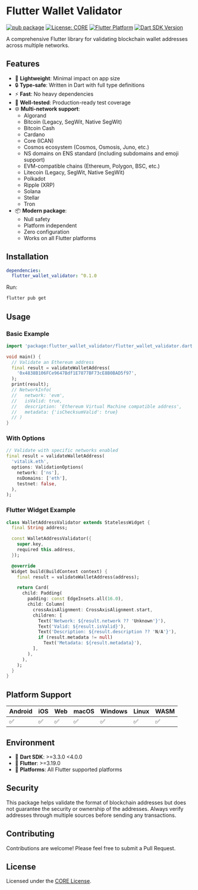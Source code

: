 # Flutter Wallet Validator

[![pub package](https://img.shields.io/pub/v/flutter_wallet_validator.svg)](https://pub.dev/packages/flutter_wallet_validator)
[![License: CORE](https://img.shields.io/badge/License-CORE-yellow.svg)](LICENSE)
[![Flutter Platform](https://img.shields.io/badge/Flutter-Platform-blue.svg)](https://flutter.dev)
[![Dart SDK Version](https://img.shields.io/badge/Dart-SDK%20%3E%3D%203.3.0-blue.svg)](https://dart.dev)

A comprehensive Flutter library for validating blockchain wallet addresses across multiple networks.

## Features

- 🚀 **Lightweight**: Minimal impact on app size
- 🔒 **Type-safe**: Written in Dart with full type definitions
- ⚡ **Fast**: No heavy dependencies
- 🧪 **Well-tested**: Production-ready test coverage
- 🌐 **Multi-network support**:
  - Algorand
  - Bitcoin (Legacy, SegWit, Native SegWit)
  - Bitcoin Cash
  - Cardano
  - Core (ICAN)
  - Cosmos ecosystem (Cosmos, Osmosis, Juno, etc.)
  - NS domains on ENS standard (including subdomains and emoji support)
  - EVM-compatible chains (Ethereum, Polygon, BSC, etc.)
  - Litecoin (Legacy, SegWit, Native SegWit)
  - Polkadot
  - Ripple (XRP)
  - Solana
  - Stellar
  - Tron
- 📦 **Modern package**:
  - Null safety
  - Platform independent
  - Zero configuration
  - Works on all Flutter platforms

## Installation

```yaml
dependencies:
  flutter_wallet_validator: ^0.1.0
```

Run:

```bash
flutter pub get
```

## Usage

### Basic Example

```dart
import 'package:flutter_wallet_validator/flutter_wallet_validator.dart';

void main() {
  // Validate an Ethereum address
  final result = validateWalletAddress(
    '0x4838B106FCe9647Bdf1E7877BF73cE8B0BAD5f97',
  );
  print(result);
  // NetworkInfo(
  //   network: 'evm',
  //   isValid: true,
  //   description: 'Ethereum Virtual Machine compatible address',
  //   metadata: {'isChecksumValid': true}
  // )
}
```

### With Options

```dart
// Validate with specific networks enabled
final result = validateWalletAddress(
  'vitalik.eth',
  options: ValidationOptions(
    network: ['ns'],
    nsDomains: ['eth'],
    testnet: false,
  ),
);
```

### Flutter Widget Example

```dart
class WalletAddressValidator extends StatelessWidget {
  final String address;

  const WalletAddressValidator({
    super.key,
    required this.address,
  });

  @override
  Widget build(BuildContext context) {
    final result = validateWalletAddress(address);

    return Card(
      child: Padding(
        padding: const EdgeInsets.all(16.0),
        child: Column(
          crossAxisAlignment: CrossAxisAlignment.start,
          children: [
            Text('Network: ${result.network ?? 'Unknown'}'),
            Text('Valid: ${result.isValid}'),
            Text('Description: ${result.description ?? 'N/A'}'),
            if (result.metadata != null)
              Text('Metadata: ${result.metadata}'),
          ],
        ),
      ),
    );
  }
}
```

## Platform Support

| Android | iOS | Web | macOS | Windows | Linux | WASM |
|---------|-----|-----|-------|---------|-------|------|
| ✅      | ✅  | ✅  | ✅    | ✅     | ✅    | ✅   |

## Environment

- 🎯 **Dart SDK**: >=3.3.0 <4.0.0
- 💙 **Flutter**: >=3.19.0
- 📱 **Platforms**: All Flutter supported platforms

## Security

This package helps validate the format of blockchain addresses but does not guarantee the security or ownership of the addresses. Always verify addresses through multiple sources before sending any transactions.

## Contributing

Contributions are welcome! Please feel free to submit a Pull Request.

## License

Licensed under the [CORE License](LICENSE).
